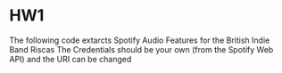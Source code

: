 # HW1
The following code extarcts Spotify Audio Features for the British Indie Band Riscas
The Credentials should be your own (from the Spotify Web API) and the URI can be changed
